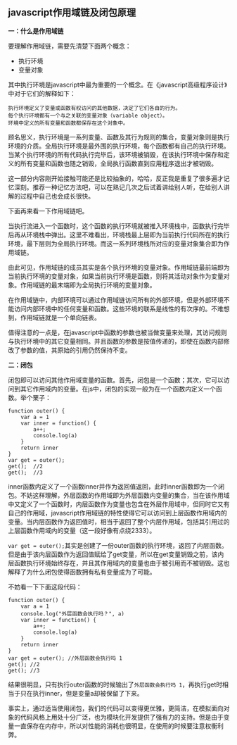 
## javascript作用域链及闭包原理

**一：什么是作用域链**

要理解作用域链，需要先清楚下面两个概念：

* 执行环境
* 变量对象

其中执行环境是javascript中最为重要的一个概念。在《javascript高级程序设计》中对于它们的解释如下：

```
执行环境定义了变量或函数有权访问的其他数据，决定了它们各自的行为。
每个执行环境都有一个与之关联的变量对象（variable object）。
环境中定义的所有变量和函数都保存在这个对象中。
```
顾名思义，执行环境是一系列变量、函数及其行为规则的集合，变量对象则是执行环境的介质。全局执行环境是最外围的执行环境，每个函数都有自己的执行环境。当某个执行环境的所有代码执行完毕后，该环境被销毁，在该执行环境中保存和定义的所有变量和函数也随之销毁，全局执行函数直到应用程序退出才被销毁。
<!--more-->
这一部分内容刚开始接触可能还是比较抽象的，哈哈，反正我是重复了很多遍才记忆深刻。推荐一种记忆方法吧，可以在熟记几次之后试着讲给别人听，在给别人讲解的过程中自己也会成长很快。

下面再来看一下作用域链吧。

当执行流进入一个函数时，这个函数的执行环境就被推入环境栈中，函数执行完毕后再从环境栈中弹出。这里不难看出，环境栈最上层即为当前执行代码所在的执行环境，最下层则为全局执行环境。而这一系列环境栈所对应的变量对象集合即为作用域链。

由此可见，作用域链的成员其实是各个执行环境的变量对象。作用域链最前端即为当前执行环境的变量对象，如果当前执行环境是函数，则将其活动对象作为变量对象。作用域链的最末端即为全局执行环境的变量对象。

在作用域链中，内部环境可以通过作用域链访问所有的外部环境，但是外部环境不能访问内部环境中的任何变量和函数。这些环境的联系是线性的有次序的。不难想到，作用域链就是一个单向链表。

值得注意的一点是，在javascript中函数的参数也被当做变量来处理，其访问规则与执行环境中的其它变量相同。并且函数的参数是按值传递的，即使在函数内部修改了参数的值，其原始的引用仍然保持不变。


**二：闭包**

闭包即可以访问其他作用域变量的函数。首先，闭包是一个函数；其次，它可以访问到其它作用域内的变量。在js中，闭包的实现一般为在一个函数内定义一个函数。举个栗子：
```
function outer() {
    var a = 1
    var inner = function() {
        a++;
        console.log(a)
    }
    return inner 
}
var get = outer(); 
get();  //2
get();  //3
```
inner函数内定义了一个函数inner并作为返回值返回，此时inner函数即为一个闭包。不妨这样理解，外层函数的作用域即为外层函数内变量的集合，当在该作用域中又定义了一个函数时，内层函数作为变量也包含在外层作用域中，但同时它又有自己的作用域，javascript作用域链的特性使得它可以访问到上层函数作用域内的变量。当内层函数作为返回值时，相当于返回了整个内层作用域，包括其引用过的上层函数作用域内的变量（这一段好像有点绕2333）。

``var get = outer();``其实是创建了一份outer函数的执行环境，返回了内层函数。但是由于该内层函数作为返回值赋给了get变量，所以在get变量销毁之前，该内层函数执行环境始终存在，并且其作用域内的变量也由于被引用而不被销毁。这也解释了为什么闭包使得函数拥有私有变量成为了可能。

不妨看一下下面这段代码：
```
function outer() {
    var a = 1
    console.log("外层函数会执行吗？", a)
    var inner = function() {
        a++;
        console.log(a)
    }
    return inner 
}
var get = outer(); //外层函数会执行吗 1 
get(); //2
get(); //3
```
结果很明显，只有执行outer函数的时候输出了``外层函数会执行吗 1``，再执行get时相当于只在执行inner，但是变量a却被保留了下来。

事实上，通过适当使用闭包，我们的代码可以变得更优雅，更简洁，在模拟面向对象的代码风格上用处十分广泛，也为模块化开发提供了强有力的支持。但是由于变量一直保存在内存中，所以对性能的消耗也很明显，在使用的时候要注意权衡利弊。
